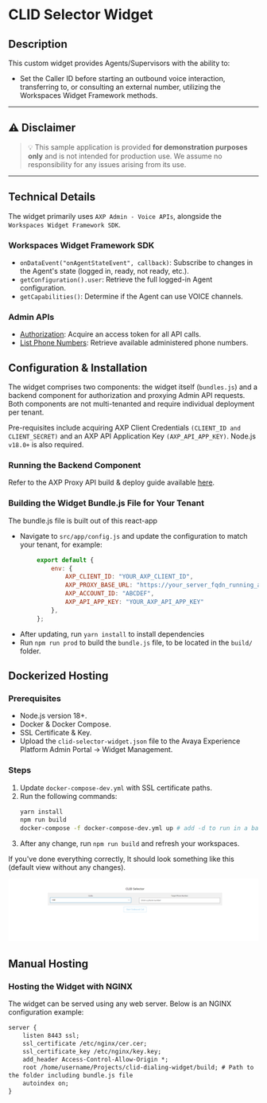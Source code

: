 
# CLID Selector Widget

## Description

This custom widget provides Agents/Supervisors with the ability to:
- Set the Caller ID before starting an outbound voice interaction, transferring to, or consulting an external number, utilizing the Workspaces Widget Framework methods.

---

## :warning: **Disclaimer**

> :bulb: This sample application is provided **for demonstration purposes only** and is not intended for production use. We assume no responsibility for any issues arising from its use.

---

## Technical Details

The widget primarily uses `AXP Admin - Voice APIs`, alongside the `Workspaces Widget Framework SDK`.

### Workspaces Widget Framework SDK
- `onDataEvent("onAgentStateEvent", callback)`: Subscribe to changes in the Agent's state (logged in, ready, not ready, etc.).
- `getConfiguration().user`: Retrieve the full logged-in Agent configuration.
- `getCapabilities()`: Determine if the Agent can use VOICE channels.

### Admin APIs
- [Authorization](https://developers.avayacloud.com/avaya-experience-platform/docs/how-to-authenticate-with-axp-apis#client-credentials-grant): Acquire an access token for all API calls.
- [List Phone Numbers](https://developers.avayacloud.com/avaya-experience-platform/reference/searchphonenumbers): Retrieve available administered phone numbers.

## Configuration & Installation

The widget comprises two components: the widget itself (`bundles.js`) and a backend component for authorization and proxying Admin API requests. Both components are not multi-tenanted and require individual deployment per tenant.

Pre-requisites include acquiring AXP Client Credentials `(CLIENT_ID and CLIENT_SECRET)` and an AXP API Application Key `(AXP_API_APP_KEY)`. 
Node.js `v18.0+` is also required.

### Running the Backend Component
Refer to the AXP Proxy API build & deploy guide available [here](https://github.com/AvayaExperiencePlatform/axp-api-proxy).

### Building the Widget Bundle.js File for Your Tenant
The bundle.js file is built out of this react-app 

- Navigate to `src/app/config.js` and update the configuration to match your tenant, for example: 
```js
        export default {
            env: {
                AXP_CLIENT_ID: "YOUR_AXP_CLIENT_ID",
                AXP_PROXY_BASE_URL: "https://your_server_fqdn_running_axp-proxy-api:3001",
                AXP_ACCOUNT_ID: "ABCDEF",
                AXP_API_APP_KEY: "YOUR_AXP_API_APP_KEY"
            },
        };
```
 - After updating, run `yarn install` to install dependencies 
 - Run `npm run prod` to build the `bundle.js` file, to be located in the `build/` folder.

## Dockerized Hosting

### Prerequisites
- Node.js version 18+.
- Docker & Docker Compose.
- SSL Certificate & Key.
- Upload the `clid-selector-widget.json` file to the Avaya Experience Platform Admin Portal -> Widget Management.

### Steps
1. Update `docker-compose-dev.yml` with SSL certificate paths.
2. Run the following commands:
   ```sh
   yarn install
   npm run build
   docker-compose -f docker-compose-dev.yml up # add -d to run in a background process
   ```
3. After any change, run `npm run build` and refresh your workspaces.

If you've done everything correctly, It should look something like this (default view without any changes).

![Widget Screenshot](./public/screenshot.png)

## Manual Hosting

### Hosting the Widget with NGINX
The widget can be served using any web server. Below is an NGINX configuration example:

```nginx
server {
    listen 8443 ssl;
    ssl_certificate /etc/nginx/cer.cer;
    ssl_certificate_key /etc/nginx/key.key;
    add_header Access-Control-Allow-Origin *;
    root /home/username/Projects/clid-dialing-widget/build; # Path to the folder including bundle.js file
    autoindex on;
}
```

